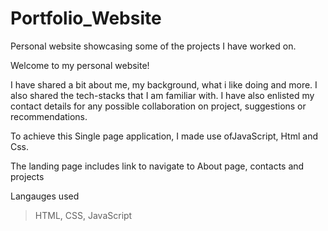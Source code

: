 # Portfolio_Website
Personal website showcasing some of the projects I have worked on.

Welcome to my personal website!

I have shared a bit about me, my background, what i like doing and more.
I also shared the tech-stacks that I am familiar with. I have also enlisted my contact details for any possible collaboration on project, suggestions or recommendations.


To achieve this Single page application, I made use ofJavaScript, Html and Css.

The landing page includes link to navigate to About page, contacts and projects

Langauges used
> HTML, CSS, JavaScript
